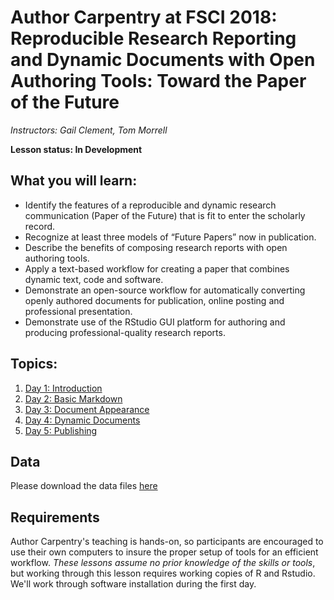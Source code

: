 Author Carpentry at FSCI 2018: Reproducible Research Reporting and Dynamic Documents with Open Authoring Tools: Toward the Paper of the Future
=======

*Instructors: Gail Clement, Tom Morrell*

**Lesson status: In Development**

## What you will learn:
- Identify the features of a reproducible and dynamic research communication (Paper of the Future) that is fit to enter the scholarly record.
- Recognize at least three models of “Future Papers” now in publication.
- Describe the benefits of composing research reports with open authoring tools.
- Apply a text-based workflow for creating a paper that combines dynamic text, code and software.
- Demonstrate an open-source workflow for automatically converting openly authored documents for publication, online posting and professional presentation.
- Demonstrate use of the RStudio GUI platform for authoring and producing professional-quality research reports.

## Topics:

1. [Day 1: Introduction](01-getting-started.html)
2. [Day 2: Basic Markdown](02-markdown-display.html)
3. [Day 3: Document Appearance](03-appearance.html)
4. [Day 4: Dynamic Documents](04-dynamic.html)
5. [Day 5: Publishing](04-publishing.html)

## Data

Please download the data files [here](https://github.com/AuthorCarpentry/FSCI-2018/tree/master/data)

## Requirements

Author Carpentry's teaching is hands-on, so participants are encouraged to use
their own computers to insure the proper setup of tools for an efficient
workflow.
*These lessons assume no prior knowledge of the skills or tools*, but working
through this lesson requires working copies of R and Rstudio.
We'll work through software installation during the first day. 

                   
